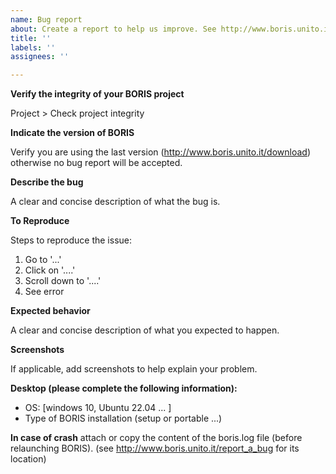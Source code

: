 ```yaml
---
name: Bug report
about: Create a report to help us improve. See http://www.boris.unito.it/report_a_bug/ for details
title: ''
labels: ''
assignees: ''

---
```


**Verify the integrity of your BORIS project**

Project > Check project integrity


**Indicate the version of BORIS**

Verify you are using the last version (http://www.boris.unito.it/download) otherwise no bug report will be accepted.


**Describe the bug**

A clear and concise description of what the bug is.

**To Reproduce**

Steps to reproduce the issue:
1. Go to '...'
2. Click on '....'
3. Scroll down to '....'
4. See error


**Expected behavior**

A clear and concise description of what you expected to happen.


**Screenshots**

If applicable, add screenshots to help explain your problem.


**Desktop (please complete the following information):**
 - OS: [windows 10, Ubuntu 22.04 ... ]
 - Type of BORIS installation (setup or portable ...)


**In case of crash** attach or copy the content of the boris.log file (before relaunching BORIS).
(see http://www.boris.unito.it/report_a_bug for its location)


